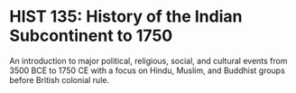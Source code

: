 # HIST 135: History of the Indian Subcontinent to 1750

An introduction to major political, religious, social, and cultural events from 3500 BCE to 1750 CE with a focus on Hindu, Muslim, and Buddhist groups before British colonial rule.